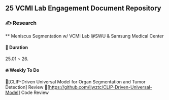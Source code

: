 ## 25 VCMI Lab Engagement Document Repository

### ✍️ Research
** Meniscus Segmentation w/ VCMI Lab @SWU & Samsung Medical Center

#### 📅 Duration
25.01 ~ 26.

#### 🔥 Weekly To Do
📍[CLIP-Driven Universal Model for Organ Segmentation and Tumor Detection] Review
📍[https://github.com/ljwztc/CLIP-Driven-Universal-Model] Code Review
